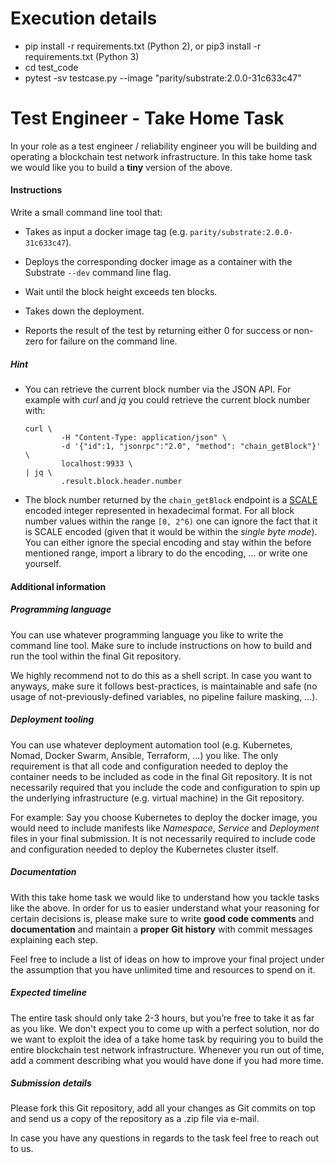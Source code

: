 # Execution details

- pip install -r requirements.txt (Python 2), or pip3 install -r requirements.txt (Python 3)
- cd test_code
- pytest -sv testcase.py --image "parity/substrate:2.0.0-31c633c47"

# Test Engineer - Take Home Task


In your role as a test engineer / reliability engineer you will be building and
operating a blockchain test network infrastructure. In this take home task we
would like you to build a **tiny** version of the above.


#### Instructions

Write a small command line tool that:

- Takes as input a docker image tag (e.g. `parity/substrate:2.0.0-31c633c47`).

- Deploys the corresponding docker image as a container with the Substrate
  `--dev` command line flag.

- Wait until the block height exceeds ten blocks.

- Takes down the deployment.

- Reports the result of the test by returning either 0 for success or non-zero
  for failure on the command line.


##### Hint

- You can retrieve the current block number via the JSON API. For example with
  *curl* and *jq* you could retrieve the current block number with:

  ```shell
  curl \
          -H "Content-Type: application/json" \
          -d '{"id":1, "jsonrpc":"2.0", "method": "chain_getBlock"}' \
          localhost:9933 \
  | jq \
          .result.block.header.number
  ```

- The block number returned by the `chain_getBlock` endpoint is a [SCALE][1]
  encoded integer represented in hexadecimal format. For all block number values
  within the range `[0, 2^6)` one can ignore the fact that it is SCALE encoded
  (given that it would be within the *single byte mode*). You can either ignore
  the special encoding and stay within the before mentioned range, import a
  library to do the encoding, ... or write one yourself.


#### Additional information

##### Programming language

You can use whatever programming language you like to write the command line
tool. Make sure to include instructions on how to build and run the tool within
the final Git repository.

We highly recommend not to do this as a shell script. In case you want to
anyways, make sure it follows best-practices, is maintainable and safe (no
usage of not-previously-defined variables, no pipeline failure masking, ...).


##### Deployment tooling

You can use whatever deployment automation tool (e.g. Kubernetes, Nomad, Docker
Swarm, Ansible, Terraform, ...) you like. The only requirement is that all code
and configuration needed to deploy the container needs to be included as code in
the final Git repository. It is not necessarily required that you include the
code and configuration to spin up the underlying infrastructure (e.g. virtual
machine) in the Git repository.

For example: Say you choose Kubernetes to deploy the docker image, you would
need to include manifests like *Namespace*, *Service* and *Deployment* files in
your final submission. It is not necessarily required to include code and
configuration needed to deploy the Kubernetes cluster itself.


##### Documentation

With this take home task we would like to understand how you tackle tasks like
the above. In order for us to easier understand what your reasoning for certain
decisions is, please make sure to write **good code comments** and
**documentation** and maintain a **proper Git history** with commit messages
explaining each step.

Feel free to include a list of ideas on how to improve your final project under
the assumption that you have unlimited time and resources to spend on it.


##### Expected timeline

The entire task should only take 2-3 hours, but you’re free to take it as far as
you like. We don't expect you to come up with a perfect solution, nor do we want
to exploit the idea of a take home task by requiring you to build the entire
blockchain test network infrastructure. Whenever you run out of time, add a
comment describing what you would have done if you had more time.


##### Submission details

Please fork this Git repository, add all your changes as Git commits on top and
send us a copy of the repository as a .zip file via e-mail.


In case you have any questions in regards to the task feel free to reach out to
us.

[1]: https://substrate.dev/docs/en/overview/low-level-data-format#compact-general-integers
